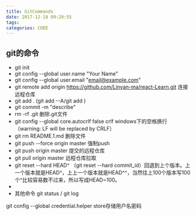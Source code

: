 ```yaml
---
title: GitCommands
date: 2017-12-18 09:29:55
tags:
categories: CODE
---
```

## git的命令
* git init
* git config --global user.name "Your Name"
* git config --global user.email "email@example.com"
* git remote add origin https://github.com/Linyan-ma/react-Learn.git 连接远程仓库
* git add . (git add --A/git add <file>)
* git commit -m "describe"
* rm -rf .git 删除.git文件
* git config --global core.autocrlf false crlf windows下的空格换行（warning: LF will be replaced by CRLF）
* git rm README.1.md 删除文件
* git push --force origin master 强制push
* git push origin master 提交的远程仓库
* git pull origin master 远程仓库拉取
* git reset --hard HEAD^ （git reset --hard commit_id）回退到上个版本。上一个版本就是HEAD^，上上一个版本就是HEAD^^，当然往上100个版本写100个^比较容易数不过来，所以写成HEAD~100。
* 
* 其他命令 git status / git log 

git config --global credential.helper store存储用户名密码